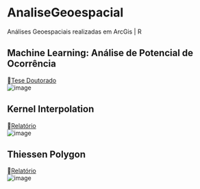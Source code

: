# AnaliseGeoespacial
Análises Geoespaciais realizadas em ArcGis | R

## Machine Learning: Análise de Potencial de Ocorrência
:book:[Tese Doutorado](https://github.com/nfreitas1990/TeseDoutorado)
</br>
![image](https://user-images.githubusercontent.com/28782509/212334874-aff65583-0bb7-4731-99eb-fb62402e9364.png)


## Kernel Interpolation
:book:[Relatório](https://github.com/nfreitas1990/AnaliseGeoespacial/blob/main/Arquivo_AnaliseEspaciais.pdf)
</br>
![image](https://user-images.githubusercontent.com/28782509/209360579-7b360326-a3b0-4313-b585-ac6adbcd7364.png)
</br>
## Thiessen Polygon
:book:[Relatório](https://github.com/nfreitas1990/AnaliseGeoespacial/blob/main/Arquivo_AnaliseEspaciais.pdf)
</br>
![image](https://user-images.githubusercontent.com/28782509/209360485-6cfaba55-0fe5-4418-8422-a9c57356a684.png)


